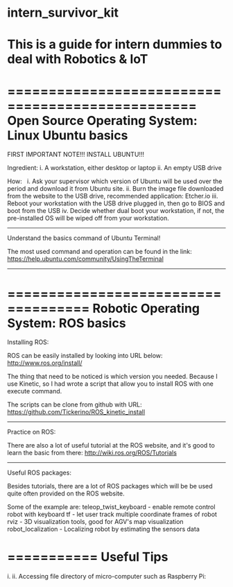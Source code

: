 # intern_survivor_kit
# This is a guide for intern dummies to deal with Robotics & IoT

=================================================
Open Source Operating System: Linux Ubuntu basics
=================================================

FIRST IMPORTANT NOTE!!! INSTALL UBUNTU!!!

Ingredient:
    i.  A workstation, either desktop or laptop
    ii. An empty USB drive

How:
    i.   Ask your supervisor which version of Ubuntu will be used over the
         period and download it from Ubuntu site.
    ii.  Burn the image file downloaded from the website to the USB drive,
         recommended application: Etcher.io
    iii. Reboot your workstation with the USB drive plugged in, then go to BIOS
         and boot from the USB
    iv.  Decide whether dual boot your workstation, if not, the pre-installed
         OS will be wiped off from your workstation.

-------------------------------------------------------------------

Understand the basics command of Ubuntu Terminal!

The most used command and operation can be found in the link:
https://help.ubuntu.com/community/UsingTheTerminal

-------------------------------------------------------------------


====================================
Robotic Operating System: ROS basics
====================================

Installing ROS:

ROS can be easily installed by looking into URL below:
http://www.ros.org/install/

The thing that need to be noticed is which version you needed.
Because I use Kinetic, so I had wrote a script that allow you to install ROS with one execute command.

The scripts can be clone from github with URL:
https://github.com/Tickerino/ROS_kinetic_install

--------------------------------------------------------------------

Practice on ROS:

There are also a lot of useful tutorial at the ROS website, and it's good to learn the basic from there:
http://wiki.ros.org/ROS/Tutorials

--------------------------------------------------------------------

Useful ROS packages:

Besides tutorials, there are a lot of ROS packages which will be be used quite often provided on the ROS website.

Some of the example are:
teleop_twist_keyboard - enable remote control robot with keyboard
tf - let user track multiple coordinate frames of robot
rviz - 3D visualization tools, good for AGV's map visualization
robot_localization - Localizing robot by estimating the sensors data


===========
Useful Tips
===========

i.
ii. Accessing file directory of micro-computer such as Raspberry Pi:
